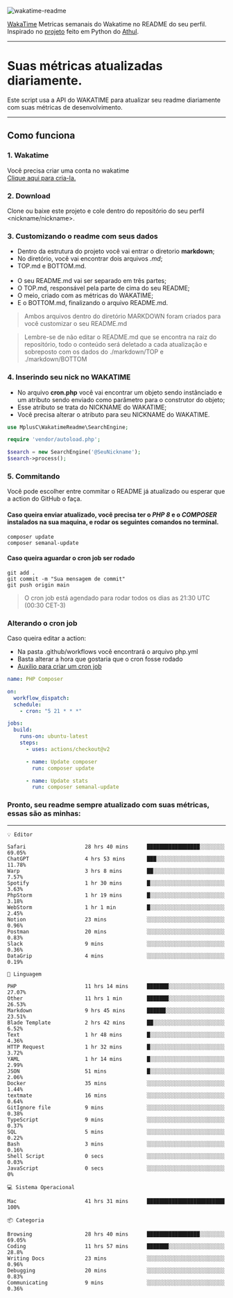 ![wakatime-readme](https://socialify.git.ci/bymatheus/wakatime-readme/image?description=1&descriptionEditable=M%C3%A9tricas%20semanais%20do%20Wakatime%20no%20seu%20README%20de%20perfil.&font=KoHo&forks=1&language=1&owner=1&pattern=Signal&stargazers=1&theme=Dark)

[WakaTime](https://wakatime.com) Metricas semanais do Wakatime no README do seu perfil. <br>
Inspirado no [projeto](https://github.com/athul/waka-readme) feito em Python do [Athul](https://github.com/athul).
___

# Suas métricas atualizadas diariamente.
Este script usa a API do WAKATIME para atualizar seu readme diariamente com suas métricas de desenvolvimento.

___

## Como funciona

### 1. Wakatime
Você precisa criar uma conta no wakatime <br>
[Clique aqui para cria-la.](https://wakatime.com) 

### 2. Download
Clone ou baixe este projeto e cole dentro do repositório do seu perfil <nickname/nickname>.

### 3. Customizando o readme com seus dados
- Dentro da estrutura do projeto você vai entrar o diretorio **markdown**;  
- No diretório, você vai encontrar dois arquivos *.md*;
- TOP.md e BOTTOM.md.
<br><br>
- O seu README.md vai ser separado em três partes; 
- O TOP.md, responsável pela parte de cima do seu README;
- O meio, criado com as métricas do WAKATIME;
- E o BOTTOM.md, finalizando o arquivo README.md.<br>

> Ambos arquivos dentro do diretório MARKDOWN foram criados para você customizar o seu README.md

> Lembre-se de não editar o README.md que se encontra na raiz do repositório, todo o conteúdo será deletado a cada atualização e sobreposto com os dados do ./markdown/TOP e ./markdown/BOTTOM

### 4. Inserindo seu nick no WAKATIME
- No arquivo **cron.php** você vai encontrar um objeto sendo instânciado e um atributo sendo enviado como parâmetro para o construtor do objeto;
- Esse atributo se trata do NICKNAME do WAKATIME;
- Você precisa alterar o atributo para seu NICKNAME do WAKATIME.

```php
use MplusC\WakatimeReadme\SearchEngine;

require 'vendor/autoload.php';

$search = new SearchEngine('@SeuNickname');
$search->process();
```

### 5. Commitando
Você pode escolher entre commitar o README já atualizado ou esperar que a action do GitHub o faça. <br>

#### Caso queira enviar atualizado, você precisa ter o *PHP 8* e o *COMPOSER* instalados na sua maquina, e rodar os seguintes comandos no terminal.
```composer
composer update
composer semanal-update 
```

#### Caso queira aguardar o cron job ser rodado 
```git 
git add .
git commit -m "Sua mensagem de commit"
git push origin main
```

>O cron job está agendado para rodar todos os dias as 21:30 UTC (00:30 CET-3) 

### Alterando o cron job
Caso queira editar a action:

- Na pasta .github/workflows você encontrará o arquivo php.yml
- Basta alterar a hora que gostaria que o cron fosse rodado
- [Auxilio para criar um cron job](https://crontab.guru)

```yml
name: PHP Composer

on:
  workflow_dispatch:
  schedule:
    - cron: "5 21 * * *"

jobs:
  build:
    runs-on: ubuntu-latest
    steps:
      - uses: actions/checkout@v2

      - name: Update composer
        run: composer update

      - name: Update stats
        run: composer semanal-update
```

### Pronto, seu readme sempre atualizado com suas métricas, essas são as minhas:

___
```text
💡 Editor

Safari                   28 hrs 40 mins      █████████████████░░░░░░░░     69.05%
ChatGPT                  4 hrs 53 mins       ███░░░░░░░░░░░░░░░░░░░░░░     11.78%
Warp                     3 hrs 8 mins        ██░░░░░░░░░░░░░░░░░░░░░░░      7.57%
Spotify                  1 hr 30 mins        █░░░░░░░░░░░░░░░░░░░░░░░░      3.63%
PhpStorm                 1 hr 19 mins        █░░░░░░░░░░░░░░░░░░░░░░░░      3.18%
WebStorm                 1 hr 1 min          █░░░░░░░░░░░░░░░░░░░░░░░░      2.45%
Notion                   23 mins             ░░░░░░░░░░░░░░░░░░░░░░░░░      0.96%
Postman                  20 mins             ░░░░░░░░░░░░░░░░░░░░░░░░░      0.83%
Slack                    9 mins              ░░░░░░░░░░░░░░░░░░░░░░░░░      0.36%
DataGrip                 4 mins              ░░░░░░░░░░░░░░░░░░░░░░░░░      0.19%
```
```text
💬 Linguagem

PHP                      11 hrs 14 mins      ███████░░░░░░░░░░░░░░░░░░     27.07%
Other                    11 hrs 1 min        ███████░░░░░░░░░░░░░░░░░░     26.53%
Markdown                 9 hrs 45 mins       ██████░░░░░░░░░░░░░░░░░░░     23.51%
Blade Template           2 hrs 42 mins       ██░░░░░░░░░░░░░░░░░░░░░░░      6.52%
Text                     1 hr 48 mins        █░░░░░░░░░░░░░░░░░░░░░░░░      4.36%
HTTP Request             1 hr 32 mins        █░░░░░░░░░░░░░░░░░░░░░░░░      3.72%
YAML                     1 hr 14 mins        █░░░░░░░░░░░░░░░░░░░░░░░░      2.99%
JSON                     51 mins             █░░░░░░░░░░░░░░░░░░░░░░░░      2.06%
Docker                   35 mins             ░░░░░░░░░░░░░░░░░░░░░░░░░      1.44%
textmate                 16 mins             ░░░░░░░░░░░░░░░░░░░░░░░░░      0.64%
GitIgnore file           9 mins              ░░░░░░░░░░░░░░░░░░░░░░░░░      0.38%
TypeScript               9 mins              ░░░░░░░░░░░░░░░░░░░░░░░░░      0.37%
SQL                      5 mins              ░░░░░░░░░░░░░░░░░░░░░░░░░      0.22%
Bash                     3 mins              ░░░░░░░░░░░░░░░░░░░░░░░░░      0.16%
Shell Script             0 secs              ░░░░░░░░░░░░░░░░░░░░░░░░░      0.03%
JavaScript               0 secs              ░░░░░░░░░░░░░░░░░░░░░░░░░         0%
```
```text
💻 Sistema Operacional

Mac                      41 hrs 31 mins      █████████████████████████       100%
```
```text
📦 Categoria

Browsing                 28 hrs 40 mins      █████████████████░░░░░░░░     69.05%
Coding                   11 hrs 57 mins      ███████░░░░░░░░░░░░░░░░░░      28.8%
Writing Docs             23 mins             ░░░░░░░░░░░░░░░░░░░░░░░░░      0.96%
Debugging                20 mins             ░░░░░░░░░░░░░░░░░░░░░░░░░      0.83%
Communicating            9 mins              ░░░░░░░░░░░░░░░░░░░░░░░░░      0.36%
```

